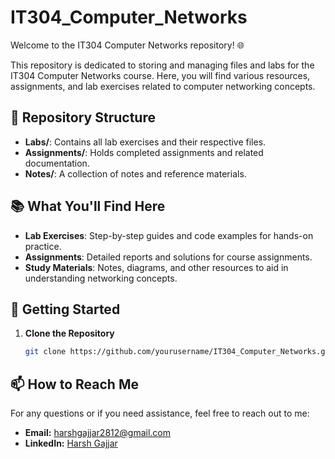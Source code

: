 # IT304_Computer_Networks

Welcome to the IT304 Computer Networks repository! 🌐

This repository is dedicated to storing and managing files and labs for the IT304 Computer Networks course. Here, you will find various resources, assignments, and lab exercises related to computer networking concepts.

## 📁 Repository Structure

- **Labs/**: Contains all lab exercises and their respective files.
- **Assignments/**: Holds completed assignments and related documentation.
- **Notes/**: A collection of notes and reference materials.

## 📚 What You'll Find Here

- **Lab Exercises**: Step-by-step guides and code examples for hands-on practice.
- **Assignments**: Detailed reports and solutions for course assignments.
- **Study Materials**: Notes, diagrams, and other resources to aid in understanding networking concepts.

## 🚀 Getting Started

1. **Clone the Repository**
   ```bash
   git clone https://github.com/yourusername/IT304_Computer_Networks.git

## 📫 How to Reach Me

For any questions or if you need assistance, feel free to reach out to me:

- **Email:** [harshgajjar2812@gmail.com](mailto:harshgajjar2812@gmail.com)
- **LinkedIn:** [Harsh Gajjar](https://www.linkedin.com/in/harsh-gajjar-936536209)
